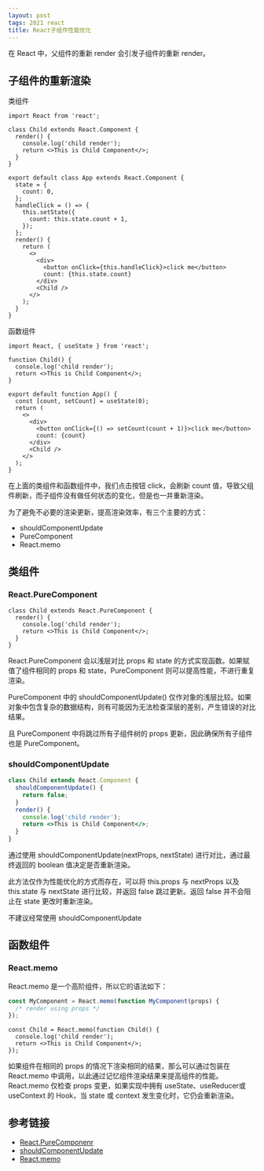 ```yaml
---
layout: post
tags: 2021 react
title: React子组件性能优化
---
```


在 React 中，父组件的重新 render 会引发子组件的重新 render。

## 子组件的重新渲染

类组件

```tsx
import React from 'react';

class Child extends React.Component {
  render() {
    console.log('child render');
    return <>This is Child Component</>;
  }
}

export default class App extends React.Component {
  state = {
    count: 0,
  };
  handleClick = () => {
    this.setState({
      count: this.state.count + 1,
    });
  };
  render() {
    return (
      <>
        <div>
          <button onClick={this.handleClick}>click me</button>
          count: {this.state.count}
        </div>
        <Child />
      </>
    );
  }
}
```

函数组件

```tsx
import React, { useState } from 'react';

function Child() {
  console.log('child render');
  return <>This is Child Component</>;
}

export default function App() {
  const [count, setCount] = useState(0);
  return (
    <>
      <div>
        <button onClick={() => setCount(count + 1)}>click me</button>
        count: {count}
      </div>
      <Child />
    </>
  );
}
```

在上面的类组件和函数组件中，我们点击按钮 click，会刷新 count 值，导致父组件刷新，而子组件没有做任何状态的变化，但是也一并重新渲染。

为了避免不必要的渲染更新，提高渲染效率，有三个主要的方式：

- shouldComponentUpdate
- PureComponent
- React.memo

## 类组件

### React.PureComponent

```tsx
class Child extends React.PureComponent {
  render() {
    console.log('child render');
    return <>This is Child Component</>;
  }
}
```

React.PureComponent 会以浅层对比 props 和 state 的方式实现函数。如果赋值了组件相同的 props 和 state，PureComponent 则可以提高性能，不进行重复渲染。

PureComponent 中的 shouldComponentUpdate() 仅作对象的浅层比较。如果对象中包含复杂的数据结构，则有可能因为无法检查深层的差别，产生错误的对比结果。

且 PureComponent 中将跳过所有子组件树的 props 更新，因此确保所有子组件也是 PureComponent。

### shouldComponentUpdate

```jsx
class Child extends React.Component {
  shouldComponentUpdate() {
    return false;
  }
  render() {
    console.log('child render');
    return <>This is Child Component</>;
  }
}
```

通过使用 shouldComponentUpdate(nextProps, nextState) 进行对比，通过最终返回的 boolean 值决定是否重新渲染。

此方法仅作为性能优化的方式而存在，可以将 this.props 与 nextProps 以及 this.state 与 nextState 进行比较，并返回 false 跳过更新。返回 false 并不会阻止在 state 更改时重新渲染。

不建议经常使用 shouldComponentUpdate

## 函数组件

### React.memo

React.memo 是一个高阶组件，所以它的语法如下：

```jsx
const MyComponent = React.memo(function MyComponent(props) {
  /* render using props */
});
```

```tsx
const Child = React.memo(function Child() {
  console.log('child render');
  return <>This is Child Component</>;
});
```

如果组件在相同的 props 的情况下渲染相同的结果，那么可以通过包装在 React.memo 中调用，以此通过记忆组件渲染结果来提高组件的性能。React.memo  仅检查 props 变更，如果实现中拥有 useState、useReducer或useContext 的 Hook，当 state 或 context 发生变化时，它仍会重新渲染。

## 参考链接

- [React.PureComponenr](https://reactjs.org/docs/react-api.html#reactpurecomponent)
- [shouldComponentUpdate](https://reactjs.org/docs/react-component.html#shouldcomponentupdate)
- [React.memo](https://reactjs.org/docs/react-api.html#reactmemo)
